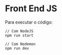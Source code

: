 # Front End JS
<!-- Author: Henry Bastos da Silva -->
<!-- Date: 16.05.2023  -->

Para executar o código:
```
// Com NodeJS
npm run start
```

```
// Com Nodemon
npm run dev
```
